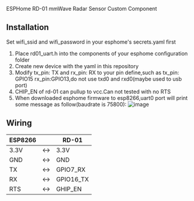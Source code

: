 ESPHome RD-01 mmWave Radar Sensor Custom Component

## Installation
Set wifi_ssid and wifi_password in your esphome's secrets.yaml first

1. Place rd01_uart.h into the components of your esphome configuration folder
2. Create new device with the yaml in this repository
3. Modify   tx_pin: TX and  rx_pin: RX to your pin define,such as tx_pin: GPIO15 rx_pin:GPIO13,do not use txd0 and rxd0(maybe used to usb port)
4. CHIP_EN of rd-01 can pullup to vcc.Can not tested with no RTS
5. When downloaded esphome firmware to esp8266,uart0 port will print some message as follow(baudrate is 75800):
   ![image](https://github.com/be-engineer/esphome-rd01/assets/16242748/fed33ca5-79f0-4f59-b5bb-2418289172c7)

   

## Wiring
ESP8266  | | RD-01
---------|-|-------|
3.3V    |<->| 3.3V
GND     |<->| GND
TX      |<->| GPIO7_RX
RX      |<->| GPIO16_TX
RTS     |<->| GHIP_EN
